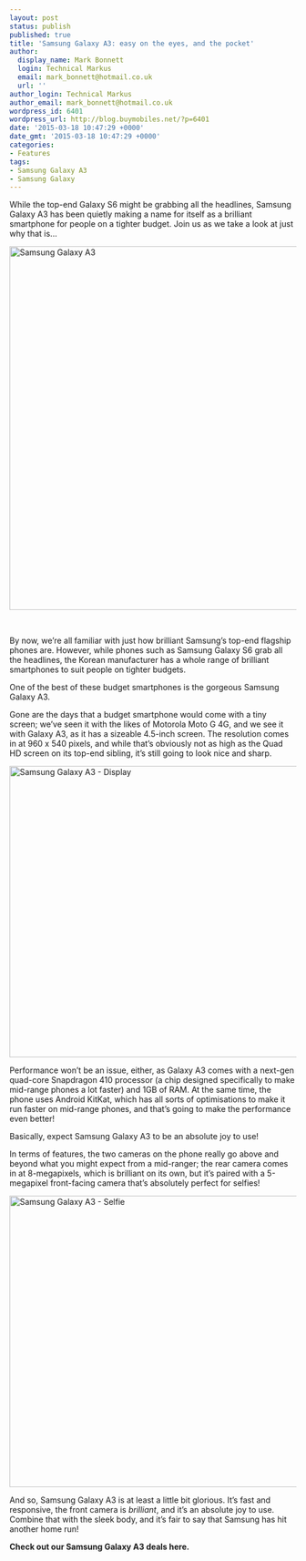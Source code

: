 ```yaml
---
layout: post
status: publish
published: true
title: 'Samsung Galaxy A3: easy on the eyes, and the pocket'
author:
  display_name: Mark Bonnett
  login: Technical Markus
  email: mark_bonnett@hotmail.co.uk
  url: ''
author_login: Technical Markus
author_email: mark_bonnett@hotmail.co.uk
wordpress_id: 6401
wordpress_url: http://blog.buymobiles.net/?p=6401
date: '2015-03-18 10:47:29 +0000'
date_gmt: '2015-03-18 10:47:29 +0000'
categories:
- Features
tags:
- Samsung Galaxy A3
- Samsung Galaxy
---
```

<p><span class="postStandFirst">While the top-end Galaxy S6 might be grabbing all the headlines, Samsung Galaxy A3 has been quietly making a name for itself as a brilliant smartphone for people on a tighter budget. Join us as we take a look at just why that is...</span></p>
<p><span class="postStandFirst"><img class="aligncenter wp-image-6402 size-large" src="https://a1comms-blog-buymobiles.storage.googleapis.com/2015/03/SM-A300F_010_Set_Black-1024x682.jpg" alt="Samsung Galaxy A3" width="960" height="639" /></span></p>
<p>&nbsp;</p>
<p>By now, we&rsquo;re all familiar with just how brilliant Samsung&rsquo;s top-end flagship phones are. However, while phones such as Samsung Galaxy S6 grab all the headlines, the Korean manufacturer has a whole range of brilliant smartphones to suit people on tighter budgets.</p>
<p>One of the best of these budget smartphones is the gorgeous Samsung Galaxy A3.</p>
<p>Gone are the days that a budget smartphone would come with a tiny screen; we&rsquo;ve seen it with the likes of Motorola Moto G 4G, and we see it with Galaxy A3, as it has a sizeable 4.5-inch screen. The resolution comes in at 960 x 540 pixels, and while that&rsquo;s obviously not as high as the Quad HD screen on its top-end sibling, it&rsquo;s still going to look nice and sharp.</p>
<p><img class="aligncenter wp-image-6403 size-large" src="https://a1comms-blog-buymobiles.storage.googleapis.com/2015/03/SM-A300FZKUBTU-784371-2-1024x547.jpg" alt="Samsung Galaxy A3 - Display" width="960" height="512" /></p>
<p>Performance won&rsquo;t be an issue, either, as Galaxy A3 comes with a next-gen quad-core Snapdragon 410 processor (a chip designed specifically to make mid-range phones a lot faster) and 1GB of RAM. At the same time, the phone uses Android KitKat, which has all sorts of optimisations to make it run faster on mid-range phones, and that&rsquo;s going to make the performance even better!</p>
<p>Basically, expect Samsung Galaxy A3 to be an absolute joy to use!</p>
<p>In terms of features, the two cameras on the phone really go above and beyond what you might expect from a mid-ranger; the rear camera comes in at 8-megapixels, which is brilliant on its own, but it&rsquo;s paired with a 5-megapixel front-facing camera that&rsquo;s absolutely perfect for selfies!</p>
<p><img class="aligncenter wp-image-6404 size-large" src="https://a1comms-blog-buymobiles.storage.googleapis.com/2015/03/SM-A300FZKUBTU-335734-1-1024x547.jpg" alt="Samsung Galaxy A3 - Selfie" width="960" height="512" /></p>
<p>And so, Samsung Galaxy A3 is at least a little bit glorious. It&rsquo;s fast and responsive, the front camera is <em>brilliant</em>, and it&rsquo;s an absolute joy to use. Combine that with the sleek body, and it&rsquo;s fair to say that Samsung has hit another home run!</p>
<p><strong>Check out our&nbsp;Samsung Galaxy A3&nbsp;deals here.</strong></p>
<p>&nbsp;</p>
